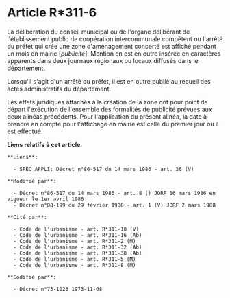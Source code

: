 # Article R*311-6

La délibération du conseil municipal ou de l'organe délibérant de l'établissement public de coopération intercommunale
compétent ou l'arrêté du préfet qui crée une zone d'aménagement concerté est affiché pendant un mois en mairie [*publicité*].
Mention en est en outre insérée en caractères apparents dans deux journaux régionaux ou locaux diffusés dans le département.

Lorsqu'il s'agit d'un arrêté du préfet, il est en outre publié au recueil des actes administratifs du département.

Les effets juridiques attachés à la création de la zone ont pour point de départ l'exécution de l'ensemble des formalités de
publicité prévues aux deux alinéas précédents. Pour l'application du présent alinéa, la date à prendre en compte pour
l'affichage en mairie est celle du premier jour où il est effectué.

**Liens relatifs à cet article**

	**Liens**:

	  - SPEC_APPLI: Décret n°86-517 du 14 mars 1986 - art. 26 (V)

	**Modifié par**:

	  - Décret n°86-517 du 14 mars 1986 - art. 8 () JORF 16 mars 1986 en vigueur le 1er avril 1986
	  - Décret n°88-199 du 29 février 1988 - art. 1 (V) JORF 2 mars 1988

	**Cité par**:

	  - Code de l'urbanisme - art. R*311-10 (V)
	  - Code de l'urbanisme - art. R*311-16 (Ab)
	  - Code de l'urbanisme - art. R*311-2 (M)
	  - Code de l'urbanisme - art. R*311-32 (Ab)
	  - Code de l'urbanisme - art. R*311-38 (Ab)
	  - Code de l'urbanisme - art. R*311-5 (M)
	  - Code de l'urbanisme - art. R*311-8 (M)

	**Codifié par**:

	  - Décret n°73-1023 1973-11-08
